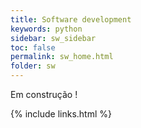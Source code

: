 ```yaml
---
title: Software development
keywords: python
sidebar: sw_sidebar
toc: false
permalink: sw_home.html
folder: sw
---
```


Em construção !

{% include links.html %}
